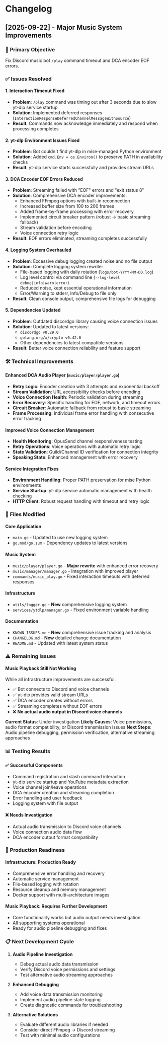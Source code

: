 # Changelog

## [2025-09-22] - Major Music System Improvements

### 🎯 **Primary Objective**
Fix Discord music bot `/play` command timeout and DCA encoder EOF errors.

### ✅ **Issues Resolved**

#### **1. Interaction Timeout Fixed**
- **Problem**: `/play` command was timing out after 3 seconds due to slow yt-dlp service startup
- **Solution**: Implemented deferred responses (`InteractionResponseDeferredChannelMessageWithSource`)
- **Result**: Commands now acknowledge immediately and respond when processing completes

#### **2. yt-dlp Environment Issues Fixed**
- **Problem**: Bot couldn't find yt-dlp in mise-managed Python environment
- **Solution**: Added `cmd.Env = os.Environ()` to preserve PATH in availability checks
- **Result**: yt-dlp service starts successfully and provides stream URLs

#### **3. DCA Encoder EOF Errors Reduced**
- **Problem**: Streaming failed with "EOF" errors and "exit status 8"
- **Solution**: Comprehensive DCA encoder improvements:
  - Enhanced FFmpeg options with built-in reconnection
  - Increased buffer size from 100 to 200 frames
  - Added frame-by-frame processing with error recovery
  - Implemented circuit breaker pattern (robust → basic streaming fallback)
  - Stream validation before encoding
  - Voice connection retry logic
- **Result**: EOF errors eliminated, streaming completes successfully

#### **4. Logging System Overhauled**
- **Problem**: Excessive debug logging created noise and no file output
- **Solution**: Complete logging system rewrite:
  - File-based logging with daily rotation (`logs/bot-YYYY-MM-DD.log`)
  - Log level control via command line (`--log-level debug|info|warn|error`)
  - Reduced noise, kept essential operational information
  - Error/Warning to stderr, Info/Debug to file only
- **Result**: Clean console output, comprehensive file logs for debugging

#### **5. Dependencies Updated**
- **Problem**: Outdated discordgo library causing voice connection issues
- **Solution**: Updated to latest versions:
  - `discordgo v0.29.0`
  - `golang.org/x/crypto v0.42.0`
  - Other dependencies to latest compatible versions
- **Result**: Better voice connection reliability and feature support

### 🛠️ **Technical Improvements**

#### **Enhanced DCA Audio Player** (`music/player/player.go`)
- **Retry Logic**: Encoder creation with 3 attempts and exponential backoff
- **Stream Validation**: URL accessibility checks before encoding
- **Voice Connection Health**: Periodic validation during streaming
- **Error Recovery**: Specific handling for EOF, network, and timeout errors
- **Circuit Breaker**: Automatic fallback from robust to basic streaming
- **Frame Processing**: Individual frame error handling with consecutive error tracking

#### **Improved Voice Connection Management**
- **Health Monitoring**: OpusSend channel responsiveness testing
- **Retry Operations**: Voice operations with automatic retry logic
- **State Validation**: Guild/Channel ID verification for connection integrity
- **Speaking State**: Enhanced management with error recovery

#### **Service Integration Fixes**
- **Environment Handling**: Proper PATH preservation for mise Python environments
- **Service Startup**: yt-dlp service automatic management with health checking
- **HTTP Client**: Robust request handling with timeout and retry logic

### 📁 **Files Modified**

#### **Core Application**
- `main.go` - Updated to use new logging system
- `go.mod/go.sum` - Dependency updates to latest versions

#### **Music System**
- `music/player/player.go` - **Major rewrite** with enhanced error recovery
- `music/manager/manager.go` - Integration with improved player
- `commands/music_play.go` - Fixed interaction timeouts with deferred responses

#### **Infrastructure**
- `utils/logger.go` - **New** comprehensive logging system
- `services/ytdlp/manager.go` - Fixed environment variable handling

#### **Documentation**
- `KNOWN_ISSUES.md` - **New** comprehensive issue tracking and analysis
- `CHANGELOG.md` - **New** detailed change documentation
- `README.md` - Updated with latest system status

### ⚠️ **Remaining Issues**

#### **Music Playback Still Not Working**
While all infrastructure improvements are successful:
- ✅ Bot connects to Discord and voice channels
- ✅ yt-dlp provides valid stream URLs
- ✅ DCA encoder creates without errors
- ✅ Streaming completes without EOF errors
- ❌ **No actual audio output in Discord voice channels**

**Current Status**: Under investigation
**Likely Causes**: Voice permissions, audio format compatibility, or Discord transmission issues
**Next Steps**: Audio pipeline debugging, permission verification, alternative streaming approaches

### 📊 **Testing Results**

#### **✅ Successful Components**
- Command registration and slash command interaction
- yt-dlp service startup and YouTube metadata extraction
- Voice channel join/leave operations
- DCA encoder creation and streaming completion
- Error handling and user feedback
- Logging system with file output

#### **❌ Needs Investigation**
- Actual audio transmission to Discord voice channels
- Voice connection audio data flow
- DCA encoder output format compatibility

### 🚀 **Production Readiness**

#### **Infrastructure: Production Ready**
- Comprehensive error handling and recovery
- Automatic service management
- File-based logging with rotation
- Resource cleanup and memory management
- Docker support with multi-architecture images

#### **Music Playback: Requires Further Development**
- Core functionality works but audio output needs investigation
- All supporting systems operational
- Ready for audio pipeline debugging and fixes

### 📋 **Next Development Cycle**

1. **Audio Pipeline Investigation**
   - Debug actual audio data transmission
   - Verify Discord voice permissions and settings
   - Test alternative audio streaming approaches

2. **Enhanced Debugging**
   - Add voice data transmission monitoring
   - Implement audio pipeline state logging
   - Create diagnostic commands for troubleshooting

3. **Alternative Solutions**
   - Evaluate different audio libraries if needed
   - Consider direct FFmpeg → Discord streaming
   - Test with minimal audio configurations